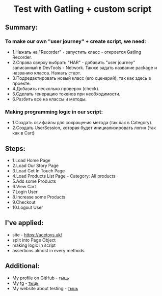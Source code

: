<h1 align="center"> Test with Gatling + custom script </h1>


## Summary:

### To make our own "user journey" + create script, we need:
- 1.Нажать на "Recorder" - запустить класс - откроется Gatling Recorder.
- 2.Справа сверху выбрать "HAR" - добавить "user journey" записанный в DevTools - Network. Также задать название package и названию класса. Нажать старт.
- 3.Подредактировать новый класс (его сценарий), так как здесь в проекте.
- 4.Добавить несколько проверок (check).
- 5.Сделать генерацию токенов при необходимости.
- 6.Разбить всё на классы и методы.
### Making programming logic in our script:
- 1.Создать csv файлы для сокращения метода (так как в Category).
- 2.Создать UserSession, которая будет инициализировать логин (так как в Cart)


## Steps:

- 1.Load Home Page
- 2.Load Our Story Page
- 3.Load Get In Touch Page
- 4.Load Products List Page - Category: All products
- 5.Add some Products
- 6.View Cart
- 7.Login User
- 8.Increase some Products
- 9.Checkout
- 10.Logout User

## I've applied:

- site - https://acetoys.uk/
- split into Page Object
- making logic in script
- assertions almost in every methods


## Additional:

- My profile on GitHub - [тыць](https://github.com/nick8787)
- My tg - [тыць](https://t.me/nick8787)
- My website about testing - [тыць](https://www.testing87.online/)
